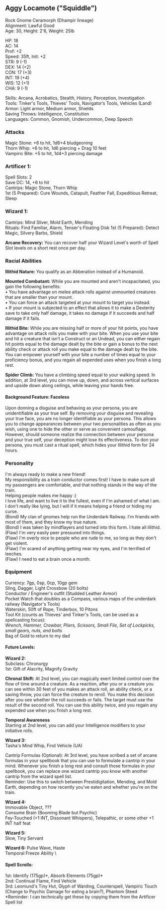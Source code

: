 ## Aggy Locamote ("Squiddle") 
Rock Gnome Ceramorph (Dhampir lineage) \
Alignment: Lawful Good \
Age: 30, Height: 2'6, Weight: 25lb 

HP: 18 \
AC: 14 \
Prof: +2 \
Speed: 35ft, Init: +2 \
STR: 9  (-1) \
DEX: 14 (+2) \
CON: 17 (+3) \
INT: 19 (+4) \
WIS: 12 (+1) \
CHA: 9  (-1) 

Skills: Arcana, Acrobatics, Stealth, History, Perception, Investigation \
Tools: Tinker's Tools, Thieves' Tools, Navigator’s Tools, Vehicles (Land)\
Armor: Light armor, Medium armor, Shields \
Saving Throws: Intelligence, Constitution \
Languages: Common, Gnomish, Undercommon, Deep Speech

### Attacks
Magic Stone: +6 to hit, 1d6+4 bludgeoning \
Thorn Whip: +6 to hit, 1d6 piercing + Drag 10 feet \
Vampiric Bite: +5 to hit, 1d4+3 piercing damage

### Artificer 1: 
Spell Slots: 2 \
Save DC: 14, +6 to hit \
Cantrips: Magic Stone, Thorn Whip \
1st (5 Prepared): Cure Wounds, Catapult, Feather Fall, Expeditious Retreat, Sleep

### Wizard 1:
Cantrips: Mind Sliver, Mold Earth, Mending \
Rituals: Find Familiar, Alarm, Tenser's Floating Disk
1st (5 Prepared): Detect Magic, Silvery Barbs, Shield 

**Arcane Recovery:**
You can recover half your Wizard Level's worth of Spell Slot levels on a short rest once per day. 


### Racial Abilities
**Illithid Nature:**
You qualify as an Abberation instead of a Humanoid. 

**Mounted Combatant:**
While you are mounted and aren't incapacitated, you gain the following benefits: \
• You have advantage on melee attack rolls against unmounted creatures that are smaller than your mount. \
• You can force an attack targeted at your mount to target you instead. \
• If your mount is subjected to an effect that allows it to make a Dexterity save to take only half damage, it takes no damage if it succeeds and half damage if it fails.

**Illithid Bite:**
While you are missing half or more of your hit points, you have advantage on attack rolls you make with your bite. When you use your bite and hit a creature that isn’t a Construct or an Undead, you can either regain hit points equal to the damage dealt by the bite or gain a bonus to the next ability check or attack roll you make equal to the damage dealt by the bite. You can empower yourself with your bite a number of times equal to your proficiency bonus, and you regain all expended uses when you finish a long rest.

**Spider Climb:** You have a climbing speed equal to your walking speed. In addition, at 3rd level, you can move up, down, and across vertical surfaces and upside down along ceilings, while leaving your hands free.

#### Background Feature: Faceless
Upon donning a disguise and behaving as your persona, you are unidentifiable as your true self. By removing your disguise and revealing your true face, you are no longer identifiable as your persona. This allows you to change appearances between your two personalities as often as you wish, using one to hide the other or serve as convenient camouflage. However, should someone realize the connection between your persona and your true self, your deception might lose its effectiveness. To don your persona, you must cast a ritual spell, which hides your Illithid form for 24 hours. 

### Personality
I'm always ready to make a new friend! \
My responsibility as a train conductor comes first! I have to make sure all my passengers are comfortable, and that nothing stands in the way of the train. \
Helping people makes me happy :) \
I love life, and want to live it to the fullest, even if I'm ashamed of what I am. \
I don't really like lying, but I will if it means helping a friend or hiding my curse. \
(Bond) My clan of gnomes help run the Underdark Railway. I'm friends with most of them, and they know my true nature. \
(Bond) I was taken by mindflayers and turned into this form. I hate all illithid. \
(Flaw) I'm very easily peer pressured into things. \
(Flaw) I'm overly nice to people who are rude to me, so long as they don't get violent. \
(Flaw} I'm scared of anything getting near my eyes, and I'm terrified of leeches. \
(Flaw) I need to eat a brain once a month. 

### Equipment
Currency: 7gp, 0sp, 0cp, 10gp gem \
Sling, Dagger, Light Crossbow (20 bolts) \
Conductor / Engineer's outfit (Studded Leather Armor) \
Pocket Watch that doubles as a Compass, various maps of the underdark railway (Navigator's Tools) \
Waterskin, 50ft of Rope, Tinderbox, 10 Pitons \
Tool Kit (counts as Thieves' and Tinker's Tools, can be used as a spellcasting focus): \
*Wrench, Hammer, Crowbar, Pliers, Scissors, Small File, Set of Lockpicks, small gears, nuts, and bolts* \
Bag of Gold to return to my dad

#### Future Levels:

**Wizard 2:** \
Subclass: Chronurgy \
1st: Gift of Alacrity, Magnify Gravity

**Chronal Shift:**
At 2nd level, you can magically exert limited control over the flow of time around a creature. As a reaction, after you or a creature you can see within 30 feet of you makes an attack roll, an ability check, or a saving throw, you can force the creature to reroll. You make this decision after you see whether the roll succeeds or fails. The target must use the result of the second roll. You can use this ability twice, and you regain any expended use when you finish a long rest.

**Temporal Awareness** \
Starting at 2nd level, you can add your Intelligence modifiers to your initiative rolls.

**Wizard 3:** \
Tasha's Mind Whip, Find Vehicle (UA)

Cantrip Formulas (Optional): 
At 3rd level, you have scribed a set of arcane formulas in your spellbook that you can use to formulate a cantrip in your mind. Whenever you finish a long rest and consult those formulas in your spellbook, you can replace one wizard cantrip you know with another cantrip from the wizard spell list. \
Reminder: Use this to switch between Prestidigitation, Mending, and Mold Earth, depending on how recently you've eaten and whether you're on the train.

**Wizard 4:** \
Immovable Object, ??? \
Consume Brain (Booming Blade but Psychic) \
Fey-Touched (+1 INT, Dissonant Whispers), Telepathic, or some other +1 INT half feat

**Wizard 5:** \
Slow, Tiny Servant 

**Wizard 6:**
Pulse Wave, Haste \
Temporal Freeze Ability \

#### Spell Scrolls: 
1st: Identify (175gp)\*, Absorb Elements (75gp)\* \
2nd: Continual Flame, Find Vehicle \
3rd: Leomund's Tiny Hut, Glyph of Warding, Counterspell,  Vampiric Touch (Change to Psychic Damage for eating a brain?), Phantom Steed
\*Reminder: I can technically get these by copying them from the Artificer Spell list
